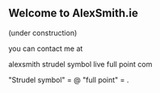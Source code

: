 ## Welcome to AlexSmith.ie

(under construction)

you can contact me at

alexsmith strudel symbol live full point com

"Strudel symbol" = @
"full point" = .

